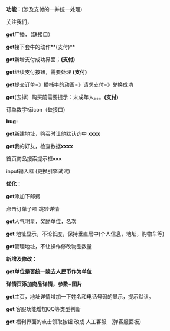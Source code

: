 **功能：**(涉及支付的一并统一处理)

关注我们，

**get**广播，（缺接口）

**get**接下套牛的动作**(支付)**

**get**新增支付成功界面；**(支付)**

**get**继续支付按钮，需要处理 **(支付)**

**get**提交订单=》播捕牛的动画=》请求支付=》兑换成功

**get**(去掉）购买前需要提示：未成年人。。。**(支付)**

订单数字标icon（缺接口）

**bug:**

**get**新建地址，购买时让他默认选中 **xxxx**

**get**我的好友，检查数据**xxxx**

首页商品搜索提示框**xxx**

input输入框 (更换引擎试试)

**优化：**

**get**添加下邮费

点击订单子项 跳转详情  

**get**人气明星，奖励单位，名次

**get** 地址显示，不论长度，保持垂直居中(个人信息，地址，购物车等)

**get**管理地址，不让操作修改物品数量

**新增及修改：**

**get单位是否统一隐去人民币作为单位**

**详情页添加商品详情，参数+图片**

**get**主页，地址详情增加一下姓名和电话号码的显示，提示默认。

**get** 客服功能增加QQ等类型判断 

**get** 福利界面的点击领取按钮 改成 人工客服 （弹客服面板）







